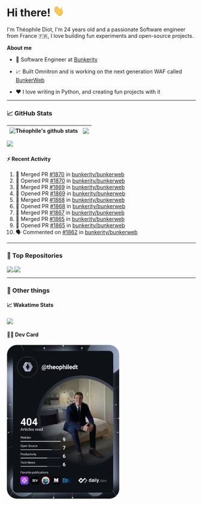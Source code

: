 # Hi there! <img src="./wave.gif" width="30px" height="30px" />

I'm Théophile Diot, I'm 24 years old and a passionate Software engineer from France 🇫🇷, I love building fun experiments and open-source projects.

**About me**

- 💼 Software Engineer at [Bunkerity](https://www.bunkerity.com/)

- 📈 Built Omnitron and is working on the next generation WAF called [BunkerWeb](https://www.bunkerweb.io)

- ❤️ I love writing in Python, and creating fun projects with it

---

### 📈 GitHub Stats

| <img align="center" src="https://github-readme-stats.vercel.app/api?username=TheophileDiot&show_icons=true&include_all_commits=true&theme=algolia&hide_border=true&rank_icon=github" alt="Théophile's github stats" /> | <img align="center" src="https://github-readme-stats.vercel.app/api/top-langs/?username=TheophileDiot&layout=compact&theme=algolia&hide_border=true" /> |
| ---------------------------------------------------------------------------------------------------------------------------------------------------------------------------------------------------------------------- | ------------------------------------------------------------------------------------------------------------------------------------------------------- |

![](https://github-readme-activity-graph.vercel.app/graph?username=TheophileDiot&theme=tokyo-night)

#### :zap: Recent Activity

<!--START_SECTION:activity-->
1. 🎉 Merged PR [#1870](https://github.com/bunkerity/bunkerweb/pull/1870) in [bunkerity/bunkerweb](https://github.com/bunkerity/bunkerweb)
2. 💪 Opened PR [#1870](https://github.com/bunkerity/bunkerweb/pull/1870) in [bunkerity/bunkerweb](https://github.com/bunkerity/bunkerweb)
3. 🎉 Merged PR [#1869](https://github.com/bunkerity/bunkerweb/pull/1869) in [bunkerity/bunkerweb](https://github.com/bunkerity/bunkerweb)
4. 💪 Opened PR [#1869](https://github.com/bunkerity/bunkerweb/pull/1869) in [bunkerity/bunkerweb](https://github.com/bunkerity/bunkerweb)
5. 🎉 Merged PR [#1868](https://github.com/bunkerity/bunkerweb/pull/1868) in [bunkerity/bunkerweb](https://github.com/bunkerity/bunkerweb)
6. 💪 Opened PR [#1868](https://github.com/bunkerity/bunkerweb/pull/1868) in [bunkerity/bunkerweb](https://github.com/bunkerity/bunkerweb)
7. 🎉 Merged PR [#1867](https://github.com/bunkerity/bunkerweb/pull/1867) in [bunkerity/bunkerweb](https://github.com/bunkerity/bunkerweb)
8. 🎉 Merged PR [#1865](https://github.com/bunkerity/bunkerweb/pull/1865) in [bunkerity/bunkerweb](https://github.com/bunkerity/bunkerweb)
9. 💪 Opened PR [#1865](https://github.com/bunkerity/bunkerweb/pull/1865) in [bunkerity/bunkerweb](https://github.com/bunkerity/bunkerweb)
10. 🗣 Commented on [#1862](https://github.com/bunkerity/bunkerweb/issues/1862#issuecomment-2575798072) in [bunkerity/bunkerweb](https://github.com/bunkerity/bunkerweb)
<!--END_SECTION:activity-->

---

### 🔧 Top Repositories

<a href="https://github.com/bunkerity/bunkerweb">
  <img align="center" src="https://github-readme-stats.vercel.app/api/pin/?username=Bunkerity&repo=bunkerweb&theme=algolia" />
</a>
<a href="https://github.com/TheophileDiot/Omnitron">
  <img align="center" src="https://github-readme-stats.vercel.app/api/pin/?username=TheophileDiot&repo=Omnitron&theme=algolia" />
</a>

---

### 🎉 Other things

#### 📈 Wakatime Stats

<a href="https://wakatime.com/@theophile_bunkerity">
  <img align="center" src="https://github-readme-stats.vercel.app/api/wakatime?username=3aa5ce41-c253-43d9-8441-a721e446a45f&layout=compact&theme=algolia" />
</a>

#### 👨‍💻 Dev Card

<a href="https://app.daily.dev/TheophileDt">
  <img src="./devcard.svg" width="300" alt="Théophile Diot's Dev Card"/>
</a>
